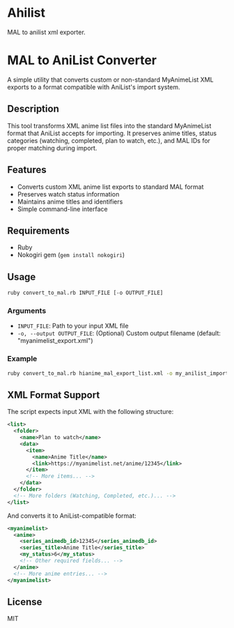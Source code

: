 # Ahilist

MAL to anilist xml exporter.

# MAL to AniList Converter

A simple utility that converts custom or non-standard MyAnimeList XML exports to a format compatible with AniList's import system.

## Description

This tool transforms XML anime list files into the standard MyAnimeList format that AniList accepts for importing. It preserves anime titles, status categories (watching, completed, plan to watch, etc.), and MAL IDs for proper matching during import.

## Features

- Converts custom XML anime list exports to standard MAL format
- Preserves watch status information
- Maintains anime titles and identifiers
- Simple command-line interface

## Requirements

- Ruby
- Nokogiri gem (`gem install nokogiri`)

## Usage

```bash
ruby convert_to_mal.rb INPUT_FILE [-o OUTPUT_FILE]
```

### Arguments

- `INPUT_FILE`: Path to your input XML file
- `-o, --output OUTPUT_FILE`: (Optional) Custom output filename (default: "myanimelist_export.xml")

### Example

```bash
ruby convert_to_mal.rb hianime_mal_export_list.xml -o my_anilist_import.xml
```

## XML Format Support

The script expects input XML with the following structure:

```xml
<list>
  <folder>
    <name>Plan to watch</name>
    <data>
      <item>
        <name>Anime Title</name>
        <link>https://myanimelist.net/anime/12345</link>
      </item>
      <!-- More items... -->
    </data>
  </folder>
  <!-- More folders (Watching, Completed, etc.)... -->
</list>
```

And converts it to AniList-compatible format:

```xml
<myanimelist>
  <anime>
    <series_animedb_id>12345</series_animedb_id>
    <series_title>Anime Title</series_title>
    <my_status>6</my_status>
    <!-- Other required fields... -->
  </anime>
  <!-- More anime entries... -->
</myanimelist>
```

## License

MIT

